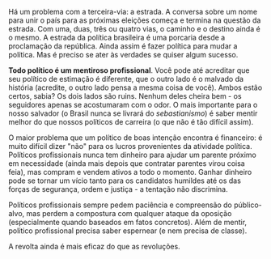 Há um problema com a terceira-via: a estrada. A conversa sobre um nome para unir o país para as próximas eleições começa e termina na questão da estrada. Com uma, duas, três ou quatro vias, o caminho e o destino ainda é o mesmo. A estrada da política brasileira é uma porcaria desde a proclamação da república. Ainda assim é fazer política para mudar a política. Mas é preciso se ater às verdades se quiser algum sucesso.

**Todo político é um mentiroso profissional**. Você pode até acreditar que seu político de estimação é diferente, que o outro lado é o malvado da história (acredite, o outro lado pensa a mesma coisa de você). Ambos estão certos, sabia? Os dois lados são ruins. Nenhum deles cheira bem - os seguidores apenas se acostumaram com o odor. O mais importante para o nosso salvador (o Brasil nunca se livrará do *sebastianismo*) é saber mentir melhor do que nossos políticos de carreira (o que não é tão difícil assim).

O maior problema que um político de boas intenção encontra é financeiro: é muito difícil dizer "não" para os lucros provenientes da atividade política. Políticos profissionais nunca tem dinheiro para ajudar um parente próximo em necessidade (ainda mais depois que contratar parentes virou coisa feia), mas compram e vendem ativos a todo o momento. Ganhar dinheiro pode se tornar um vício tanto para os candidatos humildes até os das forças de segurança, ordem e justiça - a tentação não discrimina.

Políticos profissionais sempre pedem paciência e compreensão do público-alvo, mas perdem a compostura com qualquer ataque da oposição (especialmente quando baseados em fatos concretos). Além de mentir, político profissional precisa saber espernear (e nem precisa de classe). 

A revolta ainda é mais eficaz do que as revoluções. 